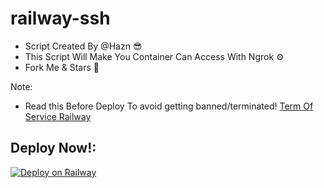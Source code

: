 # railway-ssh

- Script Created By @Hazn 😎
- This Script Will Make You Container Can Access With Ngrok ⚙️
- Fork Me & Stars 🤩 

Note:
- Read this Before Deploy To avoid getting banned/terminated!
[Term Of Service Railway](https://railway.app/legal/fair-use)

## Deploy Now!:
[![Deploy on Railway](https://railway.app/button.svg)](https://railway.app/new/template?template=https://github.com/itzYoungHazn/railway-ssh&envs=Password&envs=ngrokid&ngrokidDesc=Your+Ngrok+Token&PASSWORDDesc=Your+password+to+log+in+to+container)
